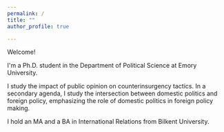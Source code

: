 ```yaml
---
permalink: /
title: ""
author_profile: true

---
```


Welcome!

I'm a Ph.D. student in the Department of Political Science at Emory University. 

I study the impact of public opinion on counterinsurgency tactics. In a secondary agenda, I study the intersection between domestic politics and foreign policy, emphasizing the role of domestic politics in foreign policy making.

I hold an MA and a BA in International Relations from Bilkent University. 
